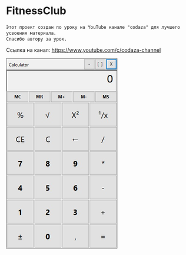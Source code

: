 # FitnessClub
```
Этот проект создан по уроку на YouTube канале "codaza" для лучшего усвоения материала. 
Спасибо автору за урок.
```
Ссылка на канал: https://www.youtube.com/c/codaza-channel

<img src="https://github.com/Erykalin1986/Calculator/raw/master/Calculator/images/app.jpg" alt="App" height="518">
